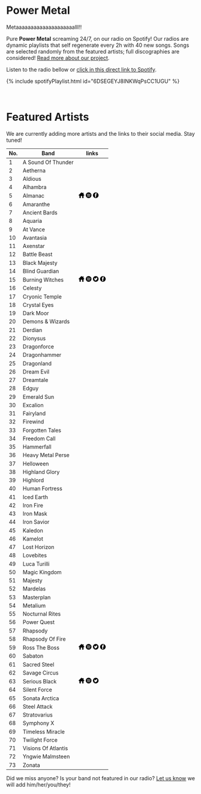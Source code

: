 # Power Metal

Metaaaaaaaaaaaaaaaaaaaalll!!

Pure **Power Metal** screaming 24/7, on our radio on Spotify! Our radios are dynamic playlists that self regenerate every 2h with 40 new songs. Songs are selected randomly from the featured artists; full discographies are considered! [Read more about our project](https://radioninjapirata.github.io/).

Listen to the radio bellow or [click in this direct link to Spotify](https://open.spotify.com/playlist/6DSEGEYJ8INKWqPsCC1UGU?si=V_UZ42fwTnePTci37LNuYQ).

{% include spotifyPlaylist.html id="6DSEGEYJ8INKWqPsCC1UGU" %}

<br>

# Featured Artists

We are currently adding more artists and the links to their social media. Stay tuned!

No. | Band | links
--- | ---- | -----
1 | A Sound Of Thunder |     
2 | Aetherna |     
3 | Aldious |     
4 | Alhambra |     
5 | Almanac | <a href="https://www.almanac.band/" target="_blank"><img src="assets/others_home_button.png" alt="home" height="15" width="15" /></a> <a href="https://open.spotify.com/artist/2YaA3jgeB9GHTMtzfFZfRc?si=okxVgj0QQsu1p36sm4V5jw" target="_blank"><img src="assets/spotify_button.png" alt="spotify" height="15" width="15" /></a>  <a href="https://www.facebook.com/almanacvsband" target="_blank"><img src="assets/facebook_button.png" alt="facebook" height="15" width="15" /></a> 
6 | Amaranthe |     
7 | Ancient Bards |     
8 | Aquaria |     
9 | At Vance |     
10 | Avantasia |     
11 | Axenstar |     
12 | Battle Beast |     
13 | Black Majesty |     
14 | Blind Guardian |     
15 | Burning Witches | <a href="https://www.burningwitches.ch/" target="_blank"><img src="assets/others_home_button.png" alt="home" height="15" width="15" /></a> <a href="https://open.spotify.com/artist/0eNuNAhL4dW2nvKbSe2mS8?si=eIU6sIazS-eAFnoHzOt_kg" target="_blank"><img src="assets/spotify_button.png" alt="spotify" height="15" width="15" /></a> <a href="https://twitter.com/burningwitches_" target="_blank"><img src="assets/twitter_button.png" alt="twitter" height="15" width="15" /></a> <a href="https://www.facebook.com/burningwitches666" target="_blank"><img src="assets/facebook_button.png" alt="facebook" height="15" width="15" /></a> 
16 | Celesty |     
17 | Cryonic Temple |     
18 | Crystal Eyes |     
19 | Dark Moor |     
20 | Demons & Wizards |     
21 | Derdian |     
22 | Dionysus |     
23 | Dragonforce |     
24 | Dragonhammer |     
25 | Dragonland |     
26 | Dream Evil |     
27 | Dreamtale |     
28 | Edguy |     
29 | Emerald Sun |     
30 | Excalion |     
31 | Fairyland |     
32 | Firewind |     
33 | Forgotten Tales |     
34 | Freedom Call |     
35 | Hammerfall |     
36 | Heavy Metal Perse |     
37 | Helloween |     
38 | Highland Glory |     
39 | Highlord |     
40 | Human Fortress |     
41 | Iced Earth |     
42 | Iron Fire |     
43 | Iron Mask |     
44 | Iron Savior |     
45 | Kaledon |     
46 | Kamelot |     
47 | Lost Horizon |     
48 | Lovebites |     
49 | Luca Turilli |     
50 | Magic Kingdom |     
51 | Majesty |     
52 | Mardelas |     
53 | Masterplan |     
54 | Metalium |     
55 | Nocturnal Rites |     
56 | Power Quest |     
57 | Rhapsody |     
58 | Rhapsody Of Fire |     
59 | Ross The Boss | <a href="https://www.ross-the-boss.com/" target="_blank"><img src="assets/others_home_button.png" alt="home" height="15" width="15" /></a> <a href="https://open.spotify.com/artist/7iOaIkOG63D70TyWiqfn45?si=64EzfxadQMOr_ntLZsRvZQ" target="_blank"><img src="assets/spotify_button.png" alt="spotify" height="15" width="15" /></a> <a href="https://twitter.com/officialrtb" target="_blank"><img src="assets/twitter_button.png" alt="twitter" height="15" width="15" /></a> <a href="https://www.facebook.com/RossTheBoss" target="_blank"><img src="assets/facebook_button.png" alt="facebook" height="15" width="15" /></a> 
60 | Sabaton |     
61 | Sacred Steel |     
62 | Savage Circus |     
63 | Serious Black | <a href="https://www.facebook.com/seriousblackofficial/" target="_blank"><img src="assets/others_home_button.png" alt="home" height="15" width="15" /></a> <a href="https://open.spotify.com/artist/27UjipLlCeXegs8PLpcJPV?si=hJ-0DZlGTGG55n5o4BTMwQ" target="_blank"><img src="assets/spotify_button.png" alt="spotify" height="15" width="15" /></a> <a href="https://twitter.com/SERIOUS_BLACK_1" target="_blank"><img src="assets/twitter_button.png" alt="twitter" height="15" width="15" /></a>  
64 | Silent Force |     
65 | Sonata Arctica |     
66 | Steel Attack |     
67 | Stratovarius |     
68 | Symphony X |     
69 | Timeless Miracle |     
70 | Twilight Force |     
71 | Visions Of Atlantis |     
72 | Yngwie Malmsteen |     
73 | Zonata |     

Did we miss anyone? Is your band not featured in our radio? [Let us know](https://github.com/RadioNinjaPirata/commentsENG/issues/new) we will add him/her/you/they!
